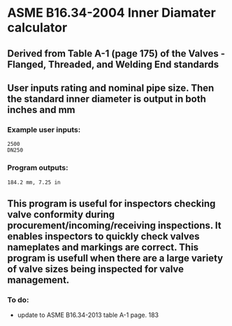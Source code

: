 # ASME B16.34-2004 Inner Diamater calculator

## Derived from Table A-1 (page 175) of the Valves - Flanged, Threaded, and Welding End standards

## User inputs rating and nominal pipe size. Then the standard inner diameter is output in both inches and mm

### Example user inputs:

    2500
    DN250
  
### Program outputs:

    184.2 mm, 7.25 in
    
## This program is useful for inspectors checking valve conformity during procurement/incoming/receiving inspections. It enables inspectors to quickly check valves nameplates and markings are correct. This program is usefull when there are a large variety of valve sizes being inspected for valve management.

### To do:

- update to ASME B16.34-2013 table A-1 page. 183


